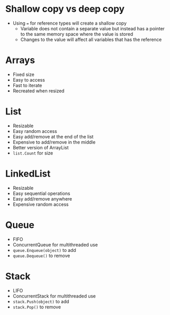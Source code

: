 # Shallow copy vs deep copy
- Using `=` for reference types will create a shallow copy
	- Variable does not contain a separate value but instead has a pointer to the same memory space where the value is stored
	- Changes to the value will affect all variables that has the reference
# Arrays
- Fixed size
- Easy to access
- Fast to iterate
- Recreated when resized
# List
- Resizable
- Easy random access
- Easy add/remove at the end of the list
- Expensive to add/remove in the middle
- Better version of ArrayList
- `list.Count` for size
# LinkedList
- Resizable
- Easy sequential operations
- Easy add/remove anywhere
- Expensive random access
# Queue
- FIFO
- ConcurrentQueue for multithreaded use
- `queue.Enqueue(object)` to add
- `queue.Dequeue()` to remove
# Stack
- LIFO
- ConcurrentStack for multithreaded use
- `stack.Push(object)` to add
- `stack.Pop()` to remove